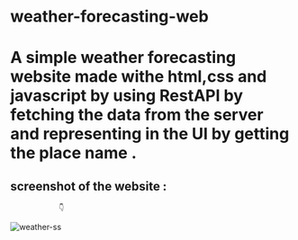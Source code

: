 # weather-forecasting-web

# A simple weather forecasting website made withe html,css and javascript by using RestAPI by fetching the data from the server and representing in the UI by getting the place name .
 ## screenshot  of the website :
                👇
![weather-ss](https://github.com/surajmandal99/weather-forecasting-web/assets/105273927/44befb5a-b1a1-4e63-8300-c5a8531b8f32)
